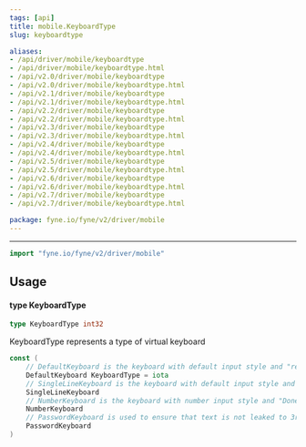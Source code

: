 ```yaml
---
tags: [api]
title: mobile.KeyboardType
slug: keyboardtype

aliases:
- /api/driver/mobile/keyboardtype
- /api/driver/mobile/keyboardtype.html
- /api/v2.0/driver/mobile/keyboardtype
- /api/v2.0/driver/mobile/keyboardtype.html
- /api/v2.1/driver/mobile/keyboardtype
- /api/v2.1/driver/mobile/keyboardtype.html
- /api/v2.2/driver/mobile/keyboardtype
- /api/v2.2/driver/mobile/keyboardtype.html
- /api/v2.3/driver/mobile/keyboardtype
- /api/v2.3/driver/mobile/keyboardtype.html
- /api/v2.4/driver/mobile/keyboardtype
- /api/v2.4/driver/mobile/keyboardtype.html
- /api/v2.5/driver/mobile/keyboardtype
- /api/v2.5/driver/mobile/keyboardtype.html
- /api/v2.6/driver/mobile/keyboardtype
- /api/v2.6/driver/mobile/keyboardtype.html
- /api/v2.7/driver/mobile/keyboardtype
- /api/v2.7/driver/mobile/keyboardtype.html

package: fyne.io/fyne/v2/driver/mobile
---
```



---
```go
import "fyne.io/fyne/v2/driver/mobile"
```

## Usage

#### type KeyboardType

```go
type KeyboardType int32
```

KeyboardType represents a type of virtual keyboard

```go
const (
	// DefaultKeyboard is the keyboard with default input style and "return" return key
	DefaultKeyboard KeyboardType = iota
	// SingleLineKeyboard is the keyboard with default input style and "Done" return key
	SingleLineKeyboard
	// NumberKeyboard is the keyboard with number input style and "Done" return key
	NumberKeyboard
	// PasswordKeyboard is used to ensure that text is not leaked to 3rd party keyboard providers
	PasswordKeyboard
)
```
